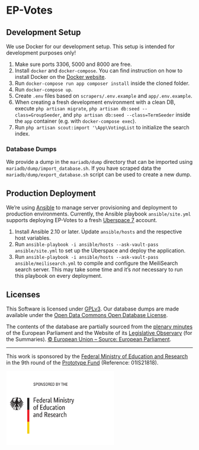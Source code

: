 # EP-Votes

## Development Setup

We use Docker for our development setup. This setup is intended for development purposes only!

1. Make sure ports 3306, 5000 and 8000 are free.
2. Install `docker` and `docker-compose`. You can find instruction on how to install Docker on the [Docker website](https://docs.docker.com/get-docker/).
3. Run `docker-compose run app composer install` inside the cloned folder.
4. Run `docker-compose up`.
5. Create `.env` files based on `scrapers/.env.example` and `app/.env.example`.
6. When creating a fresh development environment with a clean DB, execute `php artisan migrate`, `php artisan db:seed --class=GroupSeeder`, and `php artisan db:seed --class=TermSeeder` inside the `app` container (e.g. with `docker-compose exec`).
7. Run `php artisan scout:import '\App\VotingList` to initialize the search index.

### Database Dumps

We provide a dump in the `mariadb/dump` directory that can be imported using `mariadb/dump/import_database.sh`. 
If you have scraped data the `mariadb/dump/export_database.sh` script can be used to create a new dump.

## Production Deployment

We’re using [Ansible](https://ansible.org) to manage server provisioning and deployment to production environments. Currently, the Ansible playbook `ansible/site.yml` supports deploying EP-Votes to a fresh [Uberspace 7](https://uberspace.de) account.

1. Install Ansible 2.10 or later. Update `ansible/hosts` and the respective host variables.
2. Run `ansible-playbook -i ansible/hosts --ask-vault-pass ansible/site.yml` to set up the Uberspace and deploy the application.
3. Run `ansible-playbook -i ansible/hosts --ask-vault-pass ansible/meilisearch.yml` to compile and configure the MeiliSearch search server. This may take some time and it’s *not* necessary to run this playbook on every deployment. 

## Licenses

This Software is licensed under [GPLv3](https://www.gnu.org/licenses/gpl-3.0.en.html).
Our database dumps are made available under the [Open Data Commons Open Database License](https://opendatacommons.org/licenses/odbl/1-0/).

The contents of the database are partially sourced from the [plenary minutes](https://www.europarl.europa.eu/plenary/en/minutes.html) of the European Parliament and the Website of its [Legislative Observary](https://oeil.secure.europarl.europa.eu/oeil/home/home.do) (for the Summaries). [© European Union – Source: European Parliament](https://www.europarl.europa.eu/legal-notice/en/). 

---

This work is sponsored by the [Federal Ministry of Education and Research](https://bmbf.de) in the 9th round of the [Prototype Fund](https://prototypefund.de/) (Reference: 01IS21818).

<img src="./docs/logo-bmbf.svg" alt="Federal Ministry of Education and Research" height="200" />
